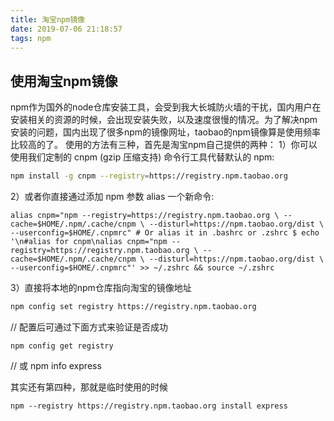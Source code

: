 ```yaml
---
title: 淘宝npm镜像
date: 2019-07-06 21:18:57
tags: npm
---
```


## 使用淘宝npm镜像
npm作为国外的node仓库安装工具，会受到我大长城防火墙的干扰，国内用户在安装相关的资源的时候，会出现安装失败，以及速度很慢的情况。为了解决npm安装的问题，国内出现了很多npm的镜像网址，taobao的npm镜像算是使用频率比较高的了。
使用的方法有三种，首先是淘宝npm自己提供的两种：
1）你可以使用我们定制的 cnpm (gzip 压缩支持) 命令行工具代替默认的 npm:
```bash
npm install -g cnpm --registry=https://registry.npm.taobao.org
```
 
2）或者你直接通过添加 npm 参数 alias 一个新命令:
```
alias cnpm="npm --registry=https://registry.npm.taobao.org \ --cache=$HOME/.npm/.cache/cnpm \ --disturl=https://npm.taobao.org/dist \ --userconfig=$HOME/.cnpmrc" # Or alias it in .bashrc or .zshrc $ echo '\n#alias for cnpm\nalias cnpm="npm --registry=https://registry.npm.taobao.org \ --cache=$HOME/.npm/.cache/cnpm \ --disturl=https://npm.taobao.org/dist \ --userconfig=$HOME/.cnpmrc"' >> ~/.zshrc && source ~/.zshrc
```

 
3）直接将本地的npm仓库指向淘宝的镜像地址
```bash
npm config set registry https://registry.npm.taobao.org
```

 
// 配置后可通过下面方式来验证是否成功

    npm config get registry
// 或
    npm info express
 
其实还有第四种，那就是临时使用的时候

    npm --registry https://registry.npm.taobao.org install express